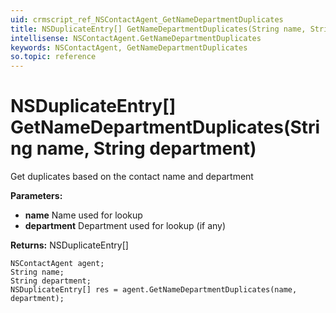 ```yaml
---
uid: crmscript_ref_NSContactAgent_GetNameDepartmentDuplicates
title: NSDuplicateEntry[] GetNameDepartmentDuplicates(String name, String department)
intellisense: NSContactAgent.GetNameDepartmentDuplicates
keywords: NSContactAgent, GetNameDepartmentDuplicates
so.topic: reference
---
```


# NSDuplicateEntry[] GetNameDepartmentDuplicates(String name, String department)

Get duplicates based on the contact name and department

**Parameters:**
 - **name** Name used for lookup
 - **department** Department used for lookup (if any)

**Returns:** NSDuplicateEntry[]

```crmscript
NSContactAgent agent;
String name;
String department;
NSDuplicateEntry[] res = agent.GetNameDepartmentDuplicates(name, department);
```

